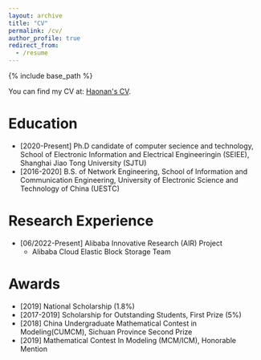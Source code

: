 ```yaml
---
layout: archive
title: "CV"
permalink: /cv/
author_profile: true
redirect_from:
  - /resume
---
```


{% include base_path %}

You can find my CV at: [Haonan's CV](../assets/cv.pdf).

Education
======
* [2020-Present] Ph.D candidate of computer secience and technology, School of Electronic Information and Electrical Engineeringin (SEIEE), Shanghai Jiao Tong University (SJTU)
* [2016-2020] B.S. of Network Engineering, School of Information and Communication Engineering, University of Electronic Science and Technology of China (UESTC)

Research Experience
======
* [06/2022-Present] Alibaba Innovative Research (AIR) Project
  * Alibaba Cloud Elastic Block Storage Team

Awards
======
* [2019] National Scholarship (1.8%)
* [2017-2019] Scholarship for Outstanding Students, First Prize (5%)
* [2018] China Undergraduate Mathematical Contest in Modeling(CUMCM), Sichuan Province Second Prize
* [2019] Mathematical Contest In Modeling (MCM/ICM), Honorable Mention
